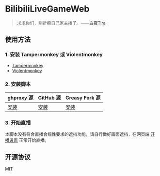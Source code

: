 # BilibiliLiveGameWeb

> 求求你们，别折腾自己家主播了。——[白夜Tira](https://t.bilibili.com/847139701670281225)

## 使用方法

### 1. 安装 Tampermonkey 或 Violentmonkey

- [Tampermonkey](https://www.tampermonkey.net/)
- [Violentmonkey](https://violentmonkey.github.io/)

### 2. 安装脚本

| ghproxy 源                                                                                                                                   | GitHub 源                                                                                                                | Greasy Fork 源                                                                                                        |
-------------------------------------------------------------------------------------------------------------------------------------------- | ------------------------------------------------------------------------------------------------------------------------ | -------------------------------------------------------------------------------------------------------------------- |
| [安装](https://ghproxy.com/https://github.com/ProgramRipper/BilibiliLiveGameWeb/releases/latest/download/bilibili-live-game-web.user.js) | [安装](https://github.com/ProgramRipper/BilibiliLiveGameWeb/releases/latest/download/bilibili-live-game-web.user.js) | [安装](https://greasyfork.org/scripts/476537-b-%E7%AB%99%E7%BD%91%E9%A1%B5%E7%AB%AF%E7%9B%B4%E6%92%AD%E6%B8%B8%E6%88%8F/code/B%20%E7%AB%99%E7%BD%91%E9%A1%B5%E7%AB%AF%E7%9B%B4%E6%92%AD%E6%B8%B8%E6%88%8F.user.js) |

### 3. 开始直播

本脚本没有符合直播合规性要求的遮挡功能，请自行做好画面遮挡，在网页端 [开播设置](https://link.bilibili.com/p/center/index#/my-room/start-live) 正常开始直播。

## 开源协议

[MIT](LICENSE)
